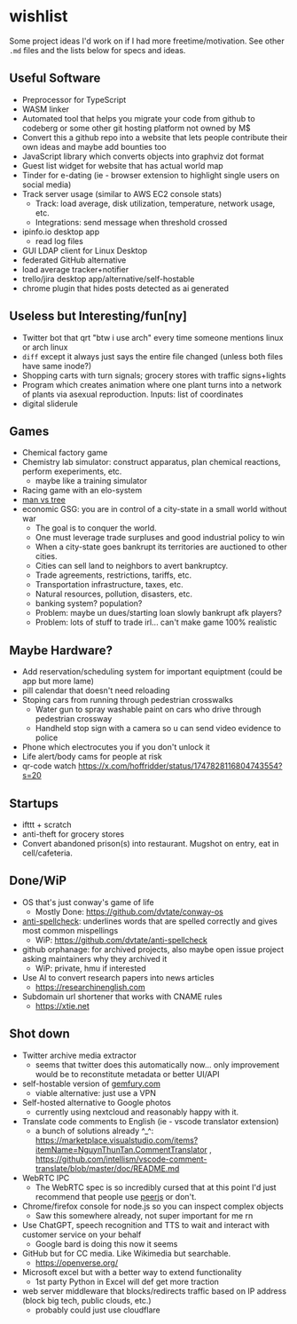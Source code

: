 # wishlist
Some project ideas I'd work on if I had more freetime/motivation. See other `.md` files and the lists below for specs and ideas.

## Useful Software
- Preprocessor for TypeScript
- WASM linker
- Automated tool that helps you migrate your code from github to codeberg or some other git hosting platform not owned by M$
- Convert this a github repo into a website that lets people contribute their own ideas and maybe add bounties too
- JavaScript library which converts objects into graphviz dot format
- Guest list widget for website that has actual world map
- Tinder for e-dating (ie - browser extension to highlight single users on social media)
- Track server usage (similar to AWS EC2 console stats)
  + Track: load average, disk utilization, temperature, network usage, etc.
  + Integrations: send message when threshold crossed
- ipinfo.io desktop app
  + read log files
- GUI LDAP client for Linux Desktop
- federated GitHub alternative
- load average tracker+notifier
- trello/jira desktop app/alternative/self-hostable
- chrome plugin that hides posts detected as ai generated

## Useless but Interesting/fun\[ny]
- Twitter bot that qrt "btw i use arch" every time someone mentions linux or arch linux
- `diff` except it always just says the entire file changed (unless both files have same inode?)
- Shopping carts with turn signals; grocery stores with traffic signs+lights
- Program which creates animation where one plant turns into a network of plants via asexual reproduction. Inputs: list of coordinates
- digital sliderule

## Games
- Chemical factory game
- Chemistry lab simulator: construct apparatus, plan chemical reactions, perform exeperiments, etc.
  - maybe like a training simulator
- Racing game with an elo-system
- [man vs tree](https://twitter.com/caravanmalice/status/1544819658980659200)
- economic GSG: you are in control of a city-state in a small world without war
  - The goal is to conquer the world.
  - One must leverage trade surpluses and good industrial policy to win
  - When a city-state goes bankrupt its territories are auctioned to other cities.
  - Cities can sell land to neighbors to avert bankruptcy.
  - Trade agreements, restrictions, tariffs, etc.
  - Transportation infrastructure, taxes, etc.
  - Natural resources, pollution, disasters, etc.
  - banking system? population?
  - Problem: maybe un dues/starting loan slowly bankrupt afk players?
  - Problem: lots of stuff to trade irl... can't make game 100% realistic

## Maybe Hardware?
- Add reservation/scheduling system for important equiptment (could be app but more lame)
- pill calendar that doesn't need reloading
- Stoping cars from running through pedestrian crosswalks
  - Water gun to spray washable paint on cars who drive through pedestrian crossway
  - Handheld stop sign with a camera so u can send video evidence to police
- Phone which electrocutes you if you don't unlock it
- Life alert/body cams for people at risk
- qr-code watch https://x.com/hoffridder/status/1747828116804743554?s=20

## Startups
- ifttt + scratch
- anti-theft for grocery stores
- Convert abandoned prison(s) into restaurant. Mugshot on entry, eat in cell/cafeteria.

## Done/WiP
- OS that's just conway's game of life
  - Mostly Done: https://github.com/dvtate/conway-os
- [anti-spellcheck](https://twitter.com/hoffridder/status/1362180211392065536): underlines words that are spelled correctly and gives most common mispellings
  - WiP: https://github.com/dvtate/anti-spellcheck
- github orphanage: for archived projects, also maybe open issue project asking maintainers why they archived it
  - WiP: private, hmu if interested
- Use AI to convert research papers into news articles
  - https://researchinenglish.com
- Subdomain url shortener that works with CNAME rules
  - https://xtie.net

## Shot down
- Twitter archive media extractor
  - seems that twitter does this automatically now... only improvement would be to reconstitute metadata or better UI/API
- self-hostable version of [gemfury.com](https://gemfury.com)
  - viable alternative: just use a VPN
- Self-hosted alternative to Google photos
  - currently using nextcloud and reasonably happy with it.
- Translate code comments to English (ie - vscode translator extension)
  - a bunch of solutions already ^_^: https://marketplace.visualstudio.com/items?itemName=NguynThunTan.CommentTranslator , https://github.com/intellism/vscode-comment-translate/blob/master/doc/README.md
- WebRTC IPC
  - The WebRTC spec is so incredibly cursed that at this point I'd just recommend that people use [peerjs](https://github.com/peers/peerjs) or don't.
- Chrome/firefox console for node.js so you can inspect complex objects
  - Saw this somewhere already, not super important for me rn
- Use ChatGPT, speech recognition and TTS to wait and interact with customer service on your behalf
  - Google bard is doing this now it seems
- GitHub but for CC media. Like Wikimedia but searchable.
  - https://openverse.org/
- Microsoft excel but with a better way to extend functionality
  - 1st party Python in Excel will def get more traction
- web server middleware that blocks/redirects traffic based on IP address (block big tech, public clouds, etc.)
  + probably could just use cloudflare
